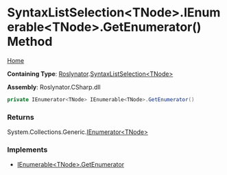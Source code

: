 <a name="_top"></a>

# SyntaxListSelection\<TNode>\.IEnumerable\<TNode>\.GetEnumerator\(\) Method

[Home](../../../README.md#_top)

**Containing Type**: [Roslynator](../../README.md#_top)\.[SyntaxListSelection\<TNode>](../README.md#_top)

**Assembly**: Roslynator\.CSharp\.dll

```csharp
private IEnumerator<TNode> IEnumerable<TNode>.GetEnumerator()
```

### Returns

System\.Collections\.Generic\.[IEnumerator\<TNode>](https://docs.microsoft.com/en-us/dotnet/api/system.collections.generic.ienumerator-1)

### Implements

* [IEnumerable\<TNode>.GetEnumerator](https://docs.microsoft.com/en-us/dotnet/api/system.collections.generic.ienumerable-1.getenumerator)
